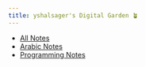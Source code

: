 ```yaml
---
title: yshalsager's Digital Garden 🪴
---
```


- [All Notes](/notes)
- [Arabic Notes](https://notes.yshalsager.com/ar/)
- [Programming Notes](/notes/programming)

